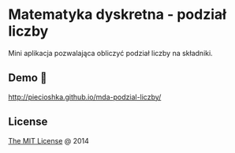 # Matematyka dyskretna - podział liczby

Mini aplikacja pozwalająca obliczyć podział liczby na składniki.

## Demo 🎉

<http://piecioshka.github.io/mda-podzial-liczby/>

## License

[The MIT License](http://piecioshka.mit-license.org/) @ 2014
